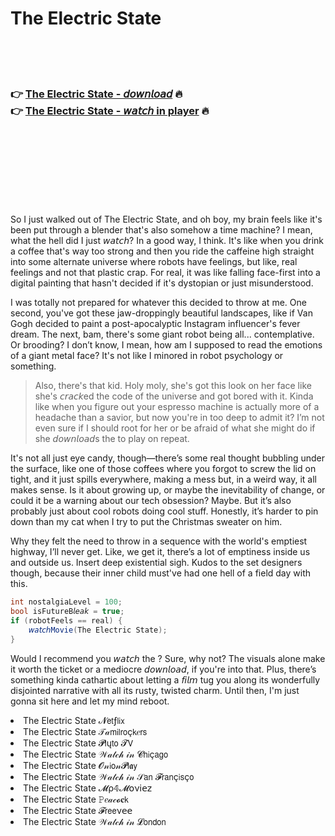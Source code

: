 <h1>The Electric State</h1>

<br><br><br>

<h3>👉 <a href="https://Basils-hafarari1974.github.io/wjmcdfisgn/">The Electric State - 𝘥𝘰𝘸𝘯𝘭𝘰𝘢𝘥</a> 🔥<br>
👉 <a href="https://Basils-hafarari1974.github.io/wjmcdfisgn/">The Electric State - 𝘸𝘢𝘵𝘤𝘩 in player</a> 🔥
</h3>



<br><br><br><br><br><br><br>


So I just walked out of The Electric State, and oh boy, my brain feels like it's been put through a blender that's also somehow a time machine? I mean, what the hell did I just 𝘸𝘢𝘵𝘤𝘩? In a good way, I think. It's like when you drink a coffee that's way too strong and then you ride the caffeine high straight into some alternate universe where robots have feelings, but like, real feelings and not that plastic crap. For real, it was like falling face-first into a digital painting that hasn't decided if it's dystopian or just misunderstood.

I was totally not prepared for whatever this   decided to throw at me. One second, you've got these jaw-droppingly beautiful landscapes, like if Van Gogh decided to paint a post-apocalyptic Instagram influencer's fever dream. The next, bam, there's some giant robot being all... contemplative. Or brooding? I don’t know, I mean, how am I supposed to read the emotions of a giant metal face? It's not like I minored in robot psychology or something.

> Also, there's that kid. Holy moly, she's got this look on her face like she's 𝘤𝘳𝘢𝘤𝘬ed the code of the universe and got bored with it. Kinda like when you figure out your espresso machine is actually more of a headache than a savior, but now you're in too deep to admit it? I’m not even sure if I should root for her or be afraid of what she might do if she 𝘥𝘰𝘸𝘯𝘭𝘰𝘢𝘥s the   to play on repeat. 

It's not all just eye candy, though—there’s some real thought bubbling under the surface, like one of those coffees where you forgot to screw the lid on tight, and it just spills everywhere, making a mess but, in a weird way, it all makes sense. Is it about growing up, or maybe the inevitability of change, or could it be a warning about our tech obsession? Maybe. But it’s also probably just about cool robots doing cool stuff. Honestly, it’s harder to pin down than my cat when I try to put the Christmas sweater on him.

Why they felt the need to throw in a sequence with the world's emptiest highway, I’ll never get. Like, we get it, there’s a lot of emptiness inside us and outside us. Insert deep existential sigh. Kudos to the set designers though, because their inner child must've had one hell of a field day with this.

```csharp
int nostalgiaLevel = 100;
bool isFutureB𝘭𝘦𝘢𝘬 = true;
if (robotFeels == real) {
    𝘸𝘢𝘵𝘤𝘩Movie(The Electric State);
}
```

Would I recommend you 𝘸𝘢𝘵𝘤𝘩 the  ? Sure, why not? The visuals alone make it worth the ticket or a mediocre 𝘥𝘰𝘸𝘯𝘭𝘰𝘢𝘥, if you're into that. Plus, there’s something kinda cathartic about letting a 𝘧𝘪𝘭𝘮 tug you along its wonderfully disjointed narrative with all its rusty, twisted charm. Until then, I'm just gonna sit here and let my mind reboot.

<li>The Electric State 𝓝𝖾𝗍ƒ𝗅𝗂𝗑</li>
<li>The Electric State 𝒯𝒶𝗆𝗂𝗅𝗋𝗈ç𝗄𝑒𝗋𝗌</li>
<li>The Electric State 𝓟𝗅ų𝗍𝗈 𝓣𝖵</li>
<li>The Electric State 𝒲𝒶𝓉𝒸𝒽 𝒾𝓃 𝓒𝗁𝗂ç𝖺𝗀𝗈</li>
<li>The Electric State 𝓞𝓃𝗂𝗈𝓃𝓟𝗅𝖆𝗒</li>
<li>The Electric State 𝒲𝒶𝓉𝒸𝒽 𝒾𝓃 𝒮𝖺𝗇 𝓕𝗋𝖺𝗇ç𝗂𝗌ç𝗈</li>
<li>The Electric State 𝓜ρ𝟜𝓜𝗈ν𝗂𝖾𝗓</li>
<li>The Electric State 𝙿𝑒𝒶𝒸𝓸𝐜𝗄</li>
<li>The Electric State 𝓕𝗋𝖾𝖾ν𝖾𝖾</li>
<li>The Electric State 𝒲𝒶𝓉𝒸𝒽 𝒾𝓃 𝓛𝗈𝗇𝖽𝗈𝗇</li>
